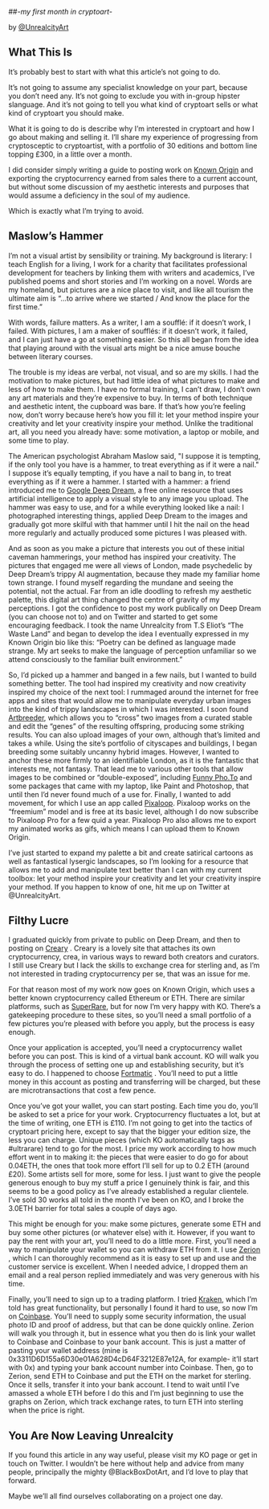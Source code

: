 ##_-my first month in cryptoart-_

by [@UnrealcityArt](https://knownorigin.io/artists/0x3311D6D155a6D30e01A628D4cD64F3212E87e12A)

## What This Is

It’s probably best to start with what this article’s not going to do.

It’s not going to assume any specialist knowledge on your part, because you don’t need any. It’s not going to exclude you with in-group hipster slanguage. And it’s not going to tell you what kind of cryptoart sells or what kind of cryptoart you should make.

What it is going to do is describe why I’m interested in cryptoart and how I go about making and selling it. I’ll share my experience of progressing from cryptosceptic to cryptoartist, with a portfolio of 30 editions and bottom line topping £300, in a little over a month.

I did consider simply writing a guide to posting work on [Known Origin](https://knownorigin.io/) and exporting the cryptocurrency  earned from sales there to a current account,  but without some discussion of my aesthetic interests and purposes that would assume a deficiency in the soul of my audience.

Which is exactly what I’m trying to avoid.

## Maslow’s Hammer

I’m not a visual artist by sensibility or training. My background is literary: I teach English for a living, I work for a charity that facilitates professional development for teachers by linking them with writers and academics, I’ve published poems and short stories and I’m working on a novel. Words are my homeland, but pictures are a nice place to visit, and like all tourism the ultimate aim is “…to arrive where we started / And know the place for the first time.”

With words, failure matters. As a writer, I am a soufflé: if it doesn’t work, I failed. With pictures, I am a maker of soufflés: if it doesn’t work, it failed, and I can just have a go at something easier. So this all began from the idea that playing around with the visual arts might be a nice amuse bouche between literary courses.

The trouble is my ideas are verbal, not visual, and so are my skills. I had the motivation to make pictures, but had little idea of what pictures to make and less of how to make them. I have no formal training, I can’t draw, I don’t own any art materials and they’re expensive to buy. In terms of both technique and aesthetic intent, the cupboard was bare. If that’s how you’re feeling now, don’t worry because here’s how you fill it: let your method inspire your creativity and let your creativity inspire your method. Unlike the traditional art, all you need you already have: some motivation, a laptop or mobile, and some time to play.

The American psychologist Abraham Maslow said, "I suppose it is tempting, if the only tool you have is a hammer, to treat everything as if it were a nail." I suppose it’s equally tempting, if you have a nail to bang in, to treat everything as if it were a hammer. I started with a hammer: a friend introduced me to [Google Deep Dream](https://deepdreamgenerator.com/), a free online resource that uses artificial intelligence to apply a visual style to any image you upload. The hammer was easy to use, and for a while everything looked like a nail: I photographed interesting things, applied Deep Dream to the images and gradually got more skilful with that hammer until I hit the nail on the head more regularly and actually produced some pictures I was pleased with.

And as soon as you make a picture that interests you out of these initial caveman hammerings, your method has inspired your creativity.  The pictures that engaged me were all views of London, made psychedelic by Deep Dream’s trippy AI augmentation, because they made my familiar home town strange. I found myself regarding the mundane and seeing the potential, not the actual. Far from an idle doodling to refresh my aesthetic palette, this digital art thing changed the centre of gravity of my perceptions. I got the confidence to post my work publically on Deep Dream (you can choose not to) and on Twitter and started to get some encouraging feedback. I took the name Unrealcity from T.S Eliot’s “The Waste Land” and began to develop the idea I eventually expressed in my Known Origin bio like this: “Poetry can be defined as language made strange. My art seeks to make the language of perception unfamiliar so we attend consciously to the familiar built environment.”

So, I’d picked up a hammer and banged in a few nails, but I wanted to build something better.  The tool had inspired my creativity and now creativity inspired my choice of the next tool: I rummaged around the internet for free apps and sites that would allow me to manipulate everyday urban images into the kind of trippy landscapes in which I was interested. I soon found [Artbreeder](https://artbreeder.com), which allows you to “cross” two images from a curated stable and edit the “genes” of the resulting offspring, producing some striking results. You can also upload images of your own, although that’s limited and takes a while. Using the site’s portfolio of cityscapes and buildings, I began breeding some suitably uncanny hybrid images. However, I wanted to anchor these more firmly to an identifiable London, as it is the fantastic that interests me, not fantasy. That lead me to various other tools that allow images to be combined or “double-exposed”, including [Funny Pho.To](http://funny.pho.to.com) and some packages that came with my laptop, like Paint and Photoshop, that until then I’d never found much of a use for. Finally, I wanted to add movement, for which I use an app called [Pixaloop](https://www.pixaloopapp.com/). Pixaloop works on the “freemium” model and is free at its basic level, although I do now subscribe to Pixaloop Pro for a few quid a year. Pixaloop Pro also allows me to export my animated works as gifs, which means I can upload them to Known Origin.

I’ve just started to expand my palette a bit and create satirical cartoons as well as fantastical lysergic landscapes, so I’m looking for a resource that allows me to add and manipulate text better than I can with my current toolbox: let your method inspire your creativity and let your creativity inspire your method. If you happen to know of one, hit me up on Twitter at @UnrealcityArt.

## Filthy Lucre

I graduated quickly from private to public on Deep Dream, and then to posting on [Creary](https://creary.net) . Creary is a lovely site that attaches its own cryptocurrency, crea, in various ways to reward both creators and curators. I still use Creary but I lack the skills to exchange crea for sterling and, as I’m not interested in trading cryptocurrency per se, that was an issue for me.

For that reason most of my work now goes on Known Origin, which uses a better known cryptocurrency called Ethereum or ETH. There are similar platforms, such as [SuperRare](https://superrare.co/), but for now I’m very happy with KO. There’s a gatekeeping procedure to these sites, so you’ll need a small portfolio of a few pictures you’re pleased with before you apply, but the process is easy enough.

Once your application is accepted, you’ll need a cryptocurrency wallet before you can post. This is kind of a virtual bank account. KO will walk you through the process of setting one up and establishing security, but it’s easy to do. I happened to choose [Fortmatic](https://fortmatic.com) . You’ll need to put a little money in this account as posting and transferring will be charged, but these are microtransactions that cost a few pence.

Once you’ve got your wallet, you can start posting. Each time you do, you’ll be asked to set a price for your work. Cryptocurrency fluctuates a lot, but at the time of writing, one ETH is £110. I’m not going to get into the tactics of cryptoart pricing here, except to say that the bigger your edition size, the less you can charge. Unique pieces (which KO automatically tags as #ultrarare) tend to go for the most. I price my work according to how much effort went in to making it: the pieces that were easier to do go for about 0.04ETH, the ones that took more effort I’ll sell for up to 0.2 ETH (around £20). Some artists sell for more, some for less. I just want to give the people generous enough to buy my stuff a price I genuinely think is fair, and this seems to be a good policy as I’ve already established a regular clientele. I’ve sold 30 works all told in the month I’ve been on KO, and I broke the 3.0ETH barrier for total sales a couple of days ago.

This might be enough for you: make some pictures, generate some ETH and buy some other pictures (or whatever else) with it. However, if you want to pay the rent with your art, you’ll need to do a little more. First, you’ll need a way to manipulate your wallet so you can withdraw ETH from it. I use [Zerion](https://zerion.io/) , which I can thoroughly recommend as it is easy to set up and use and the customer service is excellent. When I needed advice, I dropped them an email and a real person replied immediately and was very generous with his time.

Finally, you’ll need to sign up to a trading platform. I tried [Kraken](https://www.kraken.com), which I’m told has great functionality, but personally I found it hard to use, so now I’m on [Coinbase](https://www.coinbase.com). You’ll need to supply some security information, the usual photo ID and proof of address, but that can be done quickly online. Zerion will walk you through it, but in essence what you then do is link your wallet to Coinbase and Coinbase to your bank account. This is just a matter of pasting your wallet address (mine is 0x3311D6D155a6D30e01A628D4cD64F3212E87e12A, for example- it’ll start with 0x) and typing your bank account number into Coinbase. Then, go to Zerion, send ETH to Coinbase and put the ETH on the market for sterling. Once it sells, transfer it into your bank account. I tend to wait until I’ve amassed a whole ETH before I do this and I’m just beginning to use the graphs on Zerion, which track exchange rates, to turn ETH into sterling when the price is right.

## You Are Now Leaving Unrealcity

If you found this article in any way useful, please visit my KO page or get in touch on Twitter. I wouldn’t be here without help and advice from many people, principally the mighty @BlackBoxDotArt, and I’d love to play that forward.

Maybe we’ll all find ourselves collaborating on a project one day.

